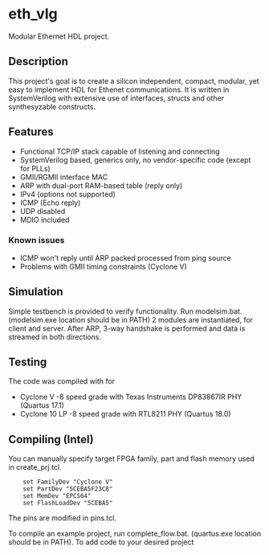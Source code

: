 # eth_vlg
Modular Ethernet HDL project.

## Description
This project's goal is to create a silicon independent, compact, modular, yet easy to implement HDL for Ethenet communications. It is written in SystemVerilog with extensive use of interfaces, structs and other synthesyzable constructs. 

## Features
- Functional TCP/IP stack capable of listening and connecting
- SystemVerilog based, generics only, no vendor-specific code (except for PLLs)
- GMII/RGMII interface MAC
- ARP with dual-port RAM-based table (reply only)
- IPv4 (options not supported)
- ICMP (Echo reply)
- UDP disabled
- MDIO included
### Known issues
- ICMP won't reply until ARP packed processed from ping source
- Problems with GMII timing constraints (Cyclone V)
## Simulation
Simple testbench is provided to verify functionality. Run modelsim.bat. (modelsim.exe location should be in PATH)
2 modules are instantiated, for client and server. After ARP, 3-way handshake is performed and data is streamed in both directions.
## Testing
The code was compiled with for
- Cyclone V -8 speed grade with Texas Instruments DP83867IR PHY (Quartus 17.1)
- Cyclone 10 LP -8 speed grade with RTL8211 PHY (Quartus 18.0)
## Compiling (Intel)
You can manually specify target FPGA family, part and flash memory used in create_prj.tcl.
```
    set FamilyDev "Cyclone V"
    set PartDev "5CEBA5F23C8"
    set MemDev "EPCS64"
    set FlashLoadDev "5CEBA5"
```
The pins are modified in pins.tcl.

To compile an example project, run complete_flow.bat. (quartus.exe location should be in PATH).
To add code to your desired project
